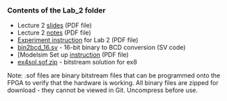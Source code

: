 ### Contents of the Lab_2 folder

* Lecture 2 [slides](./Lecture_2_slides.pdf) (PDF file)
* Lecture 2 [notes](./Lecture_2_notes.pdf) (PDF file)
* [Experiment instruction](./Experiment%20Sheet%20-%20Mastering%20Digital%20Design%20Part%202.pdf) for Lab 2 (PDF file)
* [bin2bcd_16.sv](./bin2bcd_16.sv) - 16-bit binary to BCD conversion (SV code)
* [Modelsim Set up [instruction](./Modelsim%20setup.pdf) (PDF file)
* [ex4sol.sof.zip](./ex8sol.sof.zip) - bitstream solution for ex8

Note: .sof files are binary bitstream files that can be programmed onto the FPGA to verify that the hardware is working. All binary files are zipped for download - they cannot be viewed in Git.  Uncompress before use.
